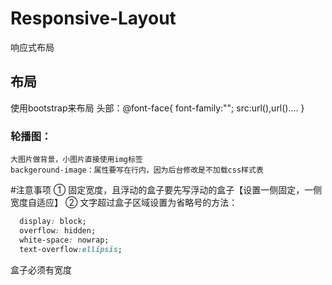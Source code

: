 # Responsive-Layout
响应式布局
## 布局
  使用bootstrap来布局
  头部：@font-face{
    font-family:"";
    src:url(),url()....
  }
### 轮播图：
	大图片做背景，小图片直接使用img标签
	backgeround-image：属性要写在行内，因为后台修改是不加载css样式表
#注意事项
  ① 固定宽度，且浮动的盒子要先写浮动的盒子【设置一侧固定，一侧宽度自适应】
  ② 文字超过盒子区域设置为省略号的方法：
  ```css
    display: block;
    overflow: hidden;
    white-space: nowrap;
    text-overflow:ellipsis;
  ```
  盒子必须有宽度
